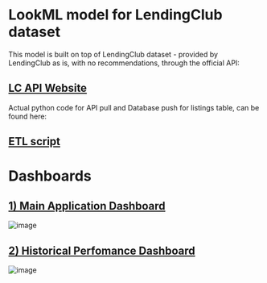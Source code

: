 
# LookML model for LendingClub dataset

This model is built on top of LendingClub dataset - provided by LendingClub as is, with no recommendations, through the official API:

## [LC API Website](http://www.lendingclub.com/developers/lc-api.action)

Actual python code for API pull and Database push for listings table, can be found here: 

## [ETL script](https://github.com/looker/lendingclub)


# Dashboards

## [1) Main Application Dashboard](https://verticademo.looker.com/dashboards/lending_club/application_pulse)
![image](https://cloud.githubusercontent.com/assets/1756903/8896021/91b45fba-33a3-11e5-97ac-e16dc3ce6e43.png)
## [2) Historical Perfomance Dashboard](https://verticademo.looker.com/dashboards/lending_club/historical_perfomance)
![image](https://cloud.githubusercontent.com/assets/1756903/8896018/744cd326-33a3-11e5-804f-9bd4f9cce434.png)

